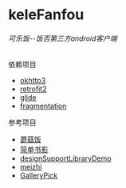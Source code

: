 # keleFanfou
###### 可乐饭--饭否第三方android客户端

依赖项目
* [okhttp3](https://github.com/square/okhttp)
* [retrofit2](https://github.com/square/retrofit)
* [glide](https://github.com/bumptech/glide)
* [fragmentation](https://github.com/YoKeyword/Fragmentation)

参考项目
* [蘑菇饭](https://github.com/mcxiaoke/minicat)
* [简单书影](https://github.com/DongYuHui/simple-book-movie)
* [designSupportLibraryDemo](https://github.com/xuyisheng/DesignSupportLibraryDemo)
* [meizhi](https://github.com/drakeet/Meizhi)
* [GalleryPick](https://github.com/YancyYe/GalleryPick)
